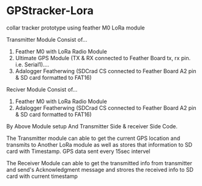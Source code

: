 # GPStracker-Lora
collar tracker prototype using feather M0 LoRa module

Transmitter Module Consist of...
  1. Feather M0 with LoRa Radio Module
  2. Ultimate GPS Module (TX & RX connected to Feather Board tx, rx pin. i.e. Serial1).... 
  3. Adalogger Featherwing (SDCrad CS connected to Feather Board A2 pin & SD card formatted to FAT16)
  
 Reciver Module Consist of...
  1. Feather M0 with LoRa Radio Module
  2. Adalogger Featherwing (SDCrad CS connected to Feather Board A2 pin & SD card formatted to FAT16)
  
  
By Above Module setup And Transmitter Side & receiver Side Code.

The Transmitter module can able to get the current GPS location and transmits to Another LoRa module as
well as stores that information to SD card with Timestamp. GPS data sent every 15sec intervel

The Receiver Module can able to get the transmitted info from transmitter and send's Acknowledgment message and strores the received info to SD card with current timestamp
 
